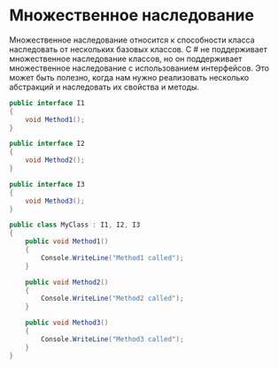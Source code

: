 # Множественное наследование
Множественное наследование относится к способности класса наследовать от нескольких базовых классов. C # не поддерживает множественное наследование классов, но он поддерживает множественное наследование с использованием интерфейсов. Это может быть полезно, когда нам нужно реализовать несколько абстракций и наследовать их свойства и методы.
```C#
public interface I1
{
    void Method1();
}

public interface I2
{
    void Method2();
}

public interface I3
{
    void Method3();
}

public class MyClass : I1, I2, I3
{
    public void Method1()
    {
        Console.WriteLine("Method1 called");
    }

    public void Method2()
    {
        Console.WriteLine("Method2 called");
    }

    public void Method3()
    {
        Console.WriteLine("Method3 called");
    }
}
```